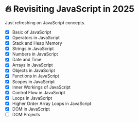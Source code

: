 # 🔥 Revisiting JavaScript in 2025

Just refreshing on JavaScript concepts.

- [x] Basic of JavaScript
- [x] Operators in JavaScript
- [x] Stack and Heap Memory
- [x] Strings in JavaScript
- [x] Numbers in JavaScript
- [x] Date and Time
- [x] Arrays in JavaScript
- [x] Objects in JavaScript
- [x] Functions in JavaScript
- [x] Scopes in JavaScript
- [x] Inner Workings of JavaScript
- [x] Control Flow in JavaScript
- [x] Loops in JavaScript
- [x] Higher Order Array Loops in JavaScript
- [x] DOM in JavaScript
- [ ] DOM Projects
